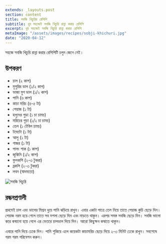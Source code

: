 ```yaml
---
extends: _layouts.post
section: content
title: সবজি খিচুরির রেসিপি
subtitle: খুব সহজেই সবজি খিচুরি রান্না করার রেসিপি
excerpt: খুব সহজেই সবজি খিচুরি রান্না করার রেসিপি
metaImage: "/assets/images/recipes/sobji-khichuri.jpg"
date: "2020-04-12"
---
```


সহজে সবজি খিচুরি রান্না করার রেসিপিটি চলুন জেনে নেই।

## উপকরণ

- চাল (২ কাপ)
- মুসুরির ডাল (১/২ কাপ)
- ভাজা মুগ ডাল (১/২ কাপ)
- পানি (৬ কাপ)
- কাচা মরিচ (৪-৫ টা)
- পেয়াজ (১ টা)
- হলুদের গুড়া (১ চা চামচ)
- মরিচের গুড়া (১/২ চা চামচ)
- তেল (১ টেবিল চামচ)
- টমেটো (১ টা)
- আলু (১ টা)
- গাজর (১ টা)
- পালং শাক (১ কাপ)
- জুকিনি (১/২ কাপ)
- ফুলকপি (২-৩ টুকরা)
- ব্রকলি (২-৩ টুকরা)
- লবন (স্বাদমতো)

![সবজি খিচুরি](/assets/images/recipes/sobji-khichuri.jpg)

## রন্ধনপ্রণালী

প্রথমেই চাল এবং ডালের মিশ্রন ধুয়ে পানি ঝড়িয়ে রাখুন। এবার একটা পাত্রে তেল নিয়ে তাতে পেয়াজ কুচি ছেড়ে দিন।
পেয়াজ নরম হয়ে গেলে তাতে সব মশলা ছেড়ে দিন এবং নাড়তে থাকুন। এরপর সমস্ত সবজি ছেড়ে দিন। সবজি ভালো
করে কষানো হয়ে গেলে এর ভেতরে চালডাল দিয়ে দিন। আরো কিছুক্ষন কষাতে থাকুন।

এবারে পানি দিয়ে ঢেকে দিন। পানি শুকিয়ে এলে কয়েকটা কাচামরিচ ছেড়ে দিয়ে ২-৩ মিনিট ঢেকে রাখুন। সবশেষে
গরম গরম পরিবেশন করুন।
